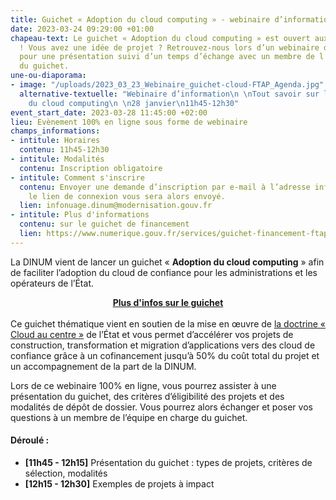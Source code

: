 ```yaml
---
title: Guichet « Adoption du cloud computing » - webinaire d’information
date: 2023-03-24 09:29:00 +01:00
chapeau-text: Le guichet « Adoption du cloud computing » est ouvert aux candidatures
  ! Vous avez une idée de projet ? Retrouvez-nous lors d’un webinaire d’information
  pour une présentation suivi d’un temps d’échange avec un membre de l’équipe en charge
  du guichet.
une-ou-diaporama:
- image: "/uploads/2023_03_23_Webinaire_guichet-cloud-FTAP_Agenda.jpg"
  alternative-textuelle: "Webinaire d’information\n \nTout savoir sur le guichet\nAdoption
    du cloud computing\n \n28 janvier\n11h45-12h30"
event_start_date: 2023-03-28 11:45:00 +02:00
lieu: Evènement 100% en ligne sous forme de webinaire
champs_informations:
- intitule: Horaires
  contenu: 11h45-12h30
- intitule: Modalités
  contenu: Inscription obligatoire
- intitule: Comment s'inscrire
  contenu: Envoyer une demande d’inscription par e-mail à l’adresse infonuage.dinum@modernisation.gouv.fr,
    le lien de connexion vous sera alors envoyé.
  lien: infonuage.dinum@modernisation.gouv.fr
- intitule: Plus d'informations
  contenu: sur le guichet de financement
  lien: https://www.numerique.gouv.fr/services/guichet-financement-ftap-adoption-du-cloud-computing/
---
```


La DINUM vient de lancer un guichet « **Adoption du cloud computing** » afin de faciliter l’adoption du cloud de confiance pour les administrations et les opérateurs de l’État.

<div align="center"><a href="https://www.numerique.gouv.fr/services/guichet-financement-ftap-adoption-du-cloud-computing/" class="button"><b>Plus d'infos sur le guichet</b></a></div>
<br>
Ce guichet thématique vient en soutien de la mise en œuvre de <a href="https://www.numerique.gouv.fr/services/cloud/doctrine/">la doctrine « Cloud au centre »</a> de l’État et vous permet d’accélérer vos projets de construction, transformation et migration d’applications vers des cloud de confiance grâce à un cofinancement jusqu’à 50% du coût total du projet et un accompagnement de la part de la DINUM.

Lors de ce webinaire 100% en ligne, vous pourrez assister à une présentation du guichet, des critères d’éligibilité des projets et des modalités de dépôt de dossier. Vous pourrez alors échanger et poser vos questions à un membre de l’équipe en charge du guichet.

#### Déroulé :
* **[11h45 - 12h15]** Présentation du guichet : types de projets, critères de sélection, modalités 
* **[12h15 - 12h30]** Exemples de projets à impact